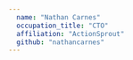 ```yaml
---
  name: "Nathan Carnes"
  occupation_title: "CTO"
  affiliation: "ActionSprout"
  github: "nathancarnes"
---
```

